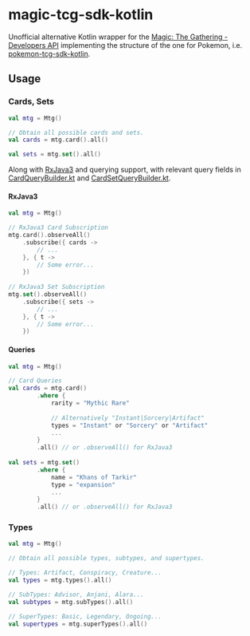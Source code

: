# magic-tcg-sdk-kotlin
Unofficial alternative Kotlin wrapper for the [Magic: The Gathering - Developers API](https://magicthegathering.io/) implementing the structure of the one for Pokemon, i.e. [pokemon-tcg-sdk-kotlin](https://github.com/PokemonTCG/pokemon-tcg-sdk-kotlin).
## Usage

### Cards, Sets

```kotlin
val mtg = Mtg()

// Obtain all possible cards and sets.
val cards = mtg.card().all()

val sets = mtg.set().all()
```
Along with [RxJava3](https://github.com/ReactiveX/RxJava) and querying support, with relevant query fields in [CardQueryBuilder.kt](https://github.com/asefahmed56/magic-tcg-sdk-kotlin/blob/master/app/src/main/java/io/magictcg/requests/CardQueryBuilder.kt) and [CardSetQueryBuilder.kt](https://github.com/asefahmed56/magic-tcg-sdk-kotlin/blob/master/app/src/main/java/io/magictcg/requests/CardSetQueryBuilder.kt).

#### RxJava3

```kotlin
val mtg = Mtg()

// RxJava3 Card Subscription
mtg.card().observeAll()
	.subscribe({ cards ->
		// ...
	}, { t -> 
		// Some error...
	})
  
// RxJava3 Set Subscription
mtg.set().observeAll()
	.subscribe({ sets ->
		// ...
	}, { t -> 
		// Some error...
	})
```

#### Queries

```kotlin
val mtg = Mtg()

// Card Queries
val cards = mtg.card()
        .where {
            rarity = "Mythic Rare"
            
            // Alternatively "Instant|Sorcery|Artifact"
            types = "Instant" or "Sorcery" or "Artifact" 
            ...
        }
        .all() // or .observeAll() for RxJava3
        
val sets = mtg.set()
        .where {
            name = "Khans of Tarkir"
            type = "expansion"
            ...
        }
        .all() // or .observeAll() for RxJava3
```

### Types

```kotlin
val mtg = Mtg()

// Obtain all possible types, subtypes, and supertypes.

// Types: Artifact, Conspiracy, Creature...
val types = mtg.types().all()

// SubTypes: Advisor, Anjani, Alara... 
val subtypes = mtg.subTypes().all()

// SuperTypes: Basic, Legendary, Ongoing...
val supertypes = mtg.superTypes().all()
```
